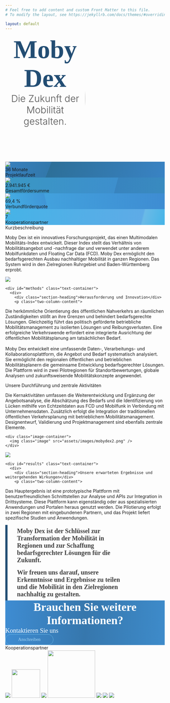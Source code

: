 ```yaml
---
# Feel free to add content and custom Front Matter to this file.
# To modify the layout, see https://jekyllrb.com/docs/themes/#overriding-theme-defaults

layout: default
---
```


<!--
  Headline Banner
-->

<!--
<div class="text-container" style="align-items: center; justify-content: center; display:flex; flex-direction: row;">
  <a href="https://www.uitpsummit.org/hamburg2025/"><img src="https://www.uitpsummit.org/hamburg2025/wp-content/uploads/sites/2/2024/12/uitp-summit-2025-logo.svg" style="width: 200px; margin: 10px;" /></a>
  <b>Wir präsentieren aktuell am UITP Summit! (15-18 Juni 2025)</b>
  <a href="https://mobydex.locoslab.com/" style="text-decoration: none; width: 114px; padding-left: 18px; padding-right: 18px; padding-top: 8px; padding-bottom: 8px; border-radius: 20px; border: 1px #6ABAE7 solid; justify-content: center; align-items: center; gap: 8px; display: inline-flex; margin: 10px; background: linear-gradient(92deg, #3E8CD2 0%, #3677AD 50%, #3E8BCA 100%);">
    <p style="text-align: center; color: #A7D8F4; font-size: 14px; font-family: 'Fira Sans'; font-weight: 400; word-wrap: break-word; margin: 10px;"><b>DEMO</b></p>
  </a>
</div>
-->

<!--
  Title
-->

<div class="borderless" style="display: flex;">
  <div style="flex: 1" class="centered">
      <div style="color: #224D73; font-size: 80px; font-family: 'Fira Sans'; font-weight: 800; word-wrap: break-word; text-align: center">Moby Dex</div>
      <div style="color: #545454; font-size: 30px; font-weight: 300; text-align: center;">Die Zukunft der Mobilit&auml;t gestalten.</div>
  </div>

  <div style="flex: 1; overflow: hidden; display: flex; align-items: flex-start;">
    <!--
      From inside out: Create an image with roundered corners, then cut it
      with a smaller rectangular region to make the rounded corner appear
      hyperbolic.
    -->
    <div class="text-container borderless" style="display: flex; align-items: center; height: 400px;">
      <img style="flex-shrink: 0; height: 500px; width: 600px; border-radius: 50% 0 0 50% / 70%;" src="assets/images/mobydex0.png" />
    </div>
  </div>
</div>


<div class="factbox-container">
  <div style="background: linear-gradient(111deg, #3780BE 0%, #3278AB 28%, #2D6F98 28%, #3983C4 100%);">
    <div>
    <img src="assets/images/calendar.svg" />
    </div>
    <div class="value">36 Monate</div>
    <div class="property">Projektlaufzeit</div>
  </div>

  <div style="background: linear-gradient(105deg, #3A97C3 0%, #3D8FCD 69%, #3884BF 69%, #398BC0 100%);">
    <div>
    <img src="assets/images/hand-with-euro.svg" />
    </div>
    <div class="value">2.941.945 &euro;</div>
    <div class="property">Gesamtf&ouml;rdersumme</div>
  </div>

  <div style="background: linear-gradient(77deg, #44AFE4 0%, #3F95D6 26%, #42A1DD 26%, #3E8CD2 100%);">
    <div>
    <img src="assets/images/people.svg" />
    </div>
    <div class="value">69,4 %</div>
    <div class="property">Verbundf&ouml;rderquote</div>
  </div>

  <div style="background: linear-gradient(104deg, #45B3E7 0%, #5EABE7 85%, #6ABAE7 86%, #46B4E7 100%);">
    <div>
    <img src="assets/images/handshake.svg" />
    </div>
    <div class="value">7</div>
    <div class="property">Kooperationspartner</div>
  </div>
</div>


<!--
  Project Summary
-->

<div class="text-container">
  <div id="description" class="section-heading">Kurzbeschreibung</div>
  <p class="content" style="max-width: 850px;">
Moby Dex ist ein innovatives Forschungsprojekt, das einen Multimodalen Mobilit&auml;ts-Index entwickelt.
Dieser Index stellt das Verh&auml;ltnis von Mobilit&auml;tsangebot und -nachfrage dar und verwendet unter anderem Mobilfunkdaten und Floating Car Data (FCD).
Moby Dex erm&ouml;glicht den bedarfsgerechten Ausbau nachhaltiger Mobilit&auml;t in ganzen Regionen.
Das System wird in den Zielregionen Ruhrgebiet und Baden-W&uuml;rttemberg erprobt.
  </p>
</div>


<!--
  Information
-->

<div class="grid-container">
  <div class="grid-row">
    <div class="image-container">
      <img src="assets/images/mobydex1.png" />
    </div>

    <div id="methods" class="text-container">
      <div>
        <div class="section-heading">Herausforderung und Innovation</div>
        <p class="two-column-content">
Die herk&ouml;mmliche Orientierung des &ouml;ffentlichen Nahverkehrs an r&auml;umlichen Zust&auml;ndigkeiten st&ouml;&szlig;t an ihre Grenzen und behindert bedarfsgerechte L&ouml;sungen.
Gleichzeitig f&uuml;hrt das politisch gef&ouml;rderte betriebliche Mobilit&auml;tsmanagement zu isolierten L&ouml;sungen und Reibungsverlusten.
Eine erfolgreiche Verkehrswende erfordert eine integrierte Ausrichtung der &ouml;ffentlichen Mobilit&auml;tsplanung am tats&auml;chlichen Bedarf.<br/><br/>
Moby Dex entwickelt eine umfassende Daten-, Verarbeitungs- und Kollaborationsplattform, die Angebot und Bedarf systematisch analysiert.
Sie erm&ouml;glicht den regionalen &ouml;ffentlichen und betrieblichen Mobilit&auml;tsplanern die gemeinsame Entwicklung bedarfsgerechter L&ouml;sungen.
Die Plattform wird in zwei Pilotregionen f&uuml;r Standortbewertungen, globale Analysen und zukunftsweisende Mobilit&auml;tskonzepte angewendet.
        </p>
      </div>
    </div>
  </div>

  <div class="grid-row">
    <div class="text-container">
      <div>
        <div class="section-heading">Unsere Durchf&uuml;hrung und zentrale Aktivit&auml;ten</div>
        <p class="two-column-content">
Die Kernaktivit&auml;ten umfassen die Weiterentwicklung und Erg&auml;nzung der Angebotsanalyse,
die Absch&auml;tzung des Bedarfs und die Identifizierung von L&uuml;cken mithilfe von Echtzeitdaten aus FCD und Mobilfunk in Verbindung mit Unternehmensdaten.
Zus&auml;tzlich erfolgt die Integration der traditionellen &ouml;ffentlichen Verkehrsplanung mit betrieblichem Mobilit&auml;tsmanagement.
Designentwurf, Validierung und Projektmanagement sind ebenfalls zentrale Elemente.
        </p>
      </div>
    </div>

    <div class="image-container">
      <img class="image" src="assets/images/mobydex2.png" />
    </div>
  </div>


  <div class="grid-row">
    <div class="image-container">
      <img src="assets/images/mobydex3.png" />
    </div>

    <div id="results" class="text-container">
      <div>
        <div class="section-heading">Unsere erwarteten Ergebnisse und weitergehenden Wirkungen</div>
        <p class="two-column-content">
Das Hauptergebnis ist eine prototypische Plattform mit benutzerfreundlichen Schnittstellen zur Analyse und APIs zur Integration in Drittsysteme.
Diese Plattform kann eigenst&auml;ndig oder aus spezialisierten Anwendungen und Portalen heraus genutzt werden.
Die Pilotierung erfolgt in zwei Regionen mit eingebundenen Partnern, und das Projekt liefert spezifische Studien und Anwendungen.
        </p>
      </div>
    </div>
  </div>

  <div class="grid-row">
<!--    <div style="left: 168px; top: 75px; position: absolute; justify-content: flex-start; align-items: flex-start; gap: 122px; display: inline-flex">-->
    <div class="text-container">
      <div style="max-width: 355px; padding-top: 8px; padding-bottom: 8px; padding-left: 30px; padding-right: 20px; border-left: 7px #224D73 solid; justify-content: center; align-items: center; gap: 8px; display: flex">
        <div style="flex: 1 1 0; color: #3F3F3F; font-size: 20px; font-family: 'Fira Sans'; font-weight: 800; word-wrap: break-word">
Moby Dex ist der Schl&uuml;ssel zur Transformation der Mobilit&auml;t in Regionen und zur Schaffung bedarfsgerechter L&ouml;sungen f&uuml;r die Zukunft.</div>
      </div>
      </div>
    <div class="text-container">
      <div style="max-width: 355px; padding-top: 8px; padding-bottom: 8px; padding-left: 30px; padding-right: 20px; border-left: 7px #224D73 solid; justify-content: center; align-items: center; gap: 8px; display: flex">
        <div style="flex: 1 1 0; color: #3F3F3F; font-size: 20px; font-family: 'Fira Sans'; font-weight: 800; word-wrap: break-word">
Wir freuen uns darauf, unsere Erkenntnisse und Ergebnisse zu teilen und die Mobilit&auml;t in den Zielregionen nachhaltig zu gestalten.</div>
      </div>
  </div>
  </div>
</div>


<!--
  Contact
-->

<div id="contact" class="text-container" style="margin: 0; align-items: center; display: flexbox; flex-direction: column; gap: 16px; width: 100%; background: linear-gradient(92deg, #3E8CD2 0%, #3677AD 50%, #3E8BCA 100%)">
  <div style="color: white; font-size: 36px; font-family: 'Fira Sans'; font-weight: 800; word-wrap: break-word; text-align: center;">Brauchen Sie weitere Informationen?</div>
  <div style="color: white; font-size: 20px; font-family: 'Fira Sans'; font-weight: 400; word-wrap: break-word">Kontaktieren Sie uns</div>
  <div style="width: 114px; padding-left: 18px; padding-right: 18px; padding-top: 8px; padding-bottom: 8px; border-radius: 20px; border: 1px #6ABAE7 solid; justify-content: center; align-items: center; gap: 8px; display: inline-flex">
    <a href="mailto:mobydex@locoslab.com?subject=Anfrage%20zu%20MobyDex" style="text-decoration: none; text-align: center; color: #A7D8F4; font-size: 14px; font-family: 'Fira Sans'; font-weight: 400; word-wrap: break-word">Anschreiben</a>
  </div>
</div>


<!--
  Partners
-->

<div class="text-container" style="justify-content: center;">
  <div class="section-heading">Kooperationspartner</div>
</div>
<div class="partner-grid">
  <img src="assets/images/partners/ciss-logo.svg" />
  <img src="assets/images/partners/cas-logo.jpeg" style="height: 90px; width: auto" />
  <img src="assets/images/partners/yellowmap-logo.svg" />
  <img src="assets/images/partners/ui-logo.png" style="width: 150px; height: auto" />
  <img src="assets/images/partners/locoslab-logo.png" />
  <img src="assets/images/partners/university-leipzig-logo.png" />
  <img src="assets/images/partners/university-duisburg-essen-logo.svg" />
</div>
